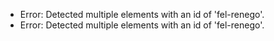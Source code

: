 * Error: Detected multiple elements with an id of 'fel-renego'.
* Error: Detected multiple elements with an id of 'fel-renego'.
